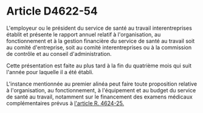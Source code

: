 # Article D4622-54

L'employeur ou le président du service de santé au travail interentreprises établit et présente le rapport annuel relatif à l'organisation, au fonctionnement et à la gestion financière du service de santé au travail soit au comité d'entreprise, soit au comité interentreprises ou à la commission de contrôle et au conseil d'administration. 
  
  
Cette présentation est faite au plus tard à la fin du quatrième mois qui suit l'année pour laquelle il a été établi. 
  
  
L'instance mentionnée au premier alinéa peut faire toute proposition relative à l'organisation, au fonctionnement, à l'équipement et au budget du service de santé au travail, notamment sur le financement des examens médicaux complémentaires prévus à [l'article R. 4624-25.][1]

 [1]: /affichCodeArticle.do?cidTexte=LEGITEXT000006072050&idArticle=LEGIARTI000018493182&dateTexte=&categorieLien=cid